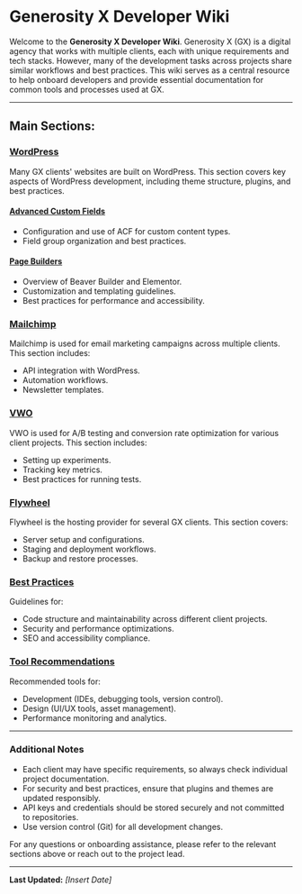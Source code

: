 # Generosity X Developer Wiki

Welcome to the **Generosity X Developer Wiki**. Generosity X (GX) is a digital agency that works with multiple clients, each with unique requirements and tech stacks. However, many of the development tasks across projects share similar workflows and best practices. This wiki serves as a central resource to help onboard developers and provide essential documentation for common tools and processes used at GX.

---

## Main Sections:

### [WordPress](#wordpress)
Many GX clients' websites are built on WordPress. This section covers key aspects of WordPress development, including theme structure, plugins, and best practices.

#### [Advanced Custom Fields](#advanced-custom-fields)
- Configuration and use of ACF for custom content types.
- Field group organization and best practices.

#### [Page Builders](#page-builders)
- Overview of Beaver Builder and Elementor.
- Customization and templating guidelines.
- Best practices for performance and accessibility.

### [Mailchimp](#mailchimp)
Mailchimp is used for email marketing campaigns across multiple clients. This section includes:
- API integration with WordPress.
- Automation workflows.
- Newsletter templates.

### [VWO](#vwo)
VWO is used for A/B testing and conversion rate optimization for various client projects. This section includes:
- Setting up experiments.
- Tracking key metrics.
- Best practices for running tests.

### [Flywheel](#flywheel)
Flywheel is the hosting provider for several GX clients. This section covers:
- Server setup and configurations.
- Staging and deployment workflows.
- Backup and restore processes.

### [Best Practices](#best-practices)
Guidelines for:
- Code structure and maintainability across different client projects.
- Security and performance optimizations.
- SEO and accessibility compliance.

### [Tool Recommendations](#tool-recommendations)
Recommended tools for:
- Development (IDEs, debugging tools, version control).
- Design (UI/UX tools, asset management).
- Performance monitoring and analytics.

---

### Additional Notes
- Each client may have specific requirements, so always check individual project documentation.
- For security and best practices, ensure that plugins and themes are updated responsibly.
- API keys and credentials should be stored securely and not committed to repositories.
- Use version control (Git) for all development changes.

For any questions or onboarding assistance, please refer to the relevant sections above or reach out to the project lead.

---
**Last Updated:** _[Insert Date]_
